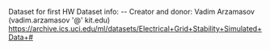 Dataset for first HW
Dataset info: -- Creator and donor: Vadim Arzamasov (vadim.arzamasov '@' kit.edu)
https://archive.ics.uci.edu/ml/datasets/Electrical+Grid+Stability+Simulated+Data+#
